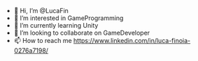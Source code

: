 - 👋 Hi, I’m @LucaFin
- 👀 I’m interested in GameProgramming
- 🌱 I’m currently learning Unity
- 💞️ I’m looking to collaborate on GameDeveloper
- 📫 How to reach me https://www.linkedin.com/in/luca-finoia-0276a7198/

<!---
LucaFin/LucaFin is a ✨ special ✨ repository because its `README.md` (this file) appears on your GitHub profile.
You can click the Preview link to take a look at your changes.
--->
